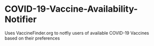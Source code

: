 # COVID-19-Vaccine-Availability-Notifier
Uses VaccineFinder.org to notfiy users of available COVID-19 Vaccines based on their preferences


